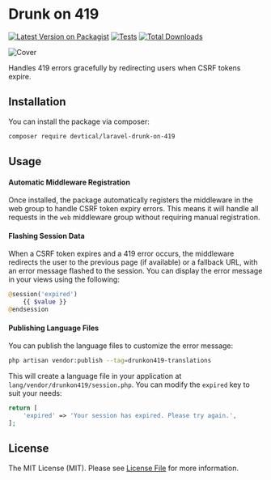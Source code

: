 # Drunk on 419

[![Latest Version on Packagist](https://img.shields.io/packagist/v/devtical/laravel-drunk-on-419.svg?style=flat-square)](https://packagist.org/packages/devtical/laravel-drunk-on-419)
[![Tests](https://img.shields.io/github/actions/workflow/status/devtical/laravel-drunk-on-419/run-tests.yml?branch=main&label=tests&style=flat-square)](https://github.com/devtical/laravel-drunk-on-419/actions/workflows/run-tests.yml)
[![Total Downloads](https://img.shields.io/packagist/dt/devtical/laravel-drunk-on-419.svg?style=flat-square)](https://packagist.org/packages/devtical/laravel-drunk-on-419)

![Cover](art/cover.png)

Handles 419 errors gracefully by redirecting users when CSRF tokens expire.

## Installation

You can install the package via composer:

```bash
composer require devtical/laravel-drunk-on-419
```

## Usage

#### Automatic Middleware Registration

Once installed, the package automatically registers the middleware in the web group to handle CSRF token expiry errors. This means it will handle all requests in the `web` middleware group without requiring manual registration.

#### Flashing Session Data

When a CSRF token expires and a 419 error occurs, the middleware redirects the user to the previous page (if available) or a fallback URL, with an error message flashed to the session. You can display the error message in your views using the following:

```php
@session('expired')
    {{ $value }}
@endsession
```

#### Publishing Language Files

You can publish the language files to customize the error message:

```bash
php artisan vendor:publish --tag=drunkon419-translations
```

This will create a language file in your application at `lang/vendor/drunkon419/session.php`. You can modify the `expired` key to suit your needs:

```php
return [
    'expired' => 'Your session has expired. Please try again.',
];
```


## License

The MIT License (MIT). Please see [License File](LICENSE.md) for more information.
